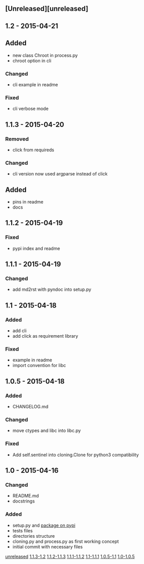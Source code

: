 ## [Unreleased][unreleased]

## 1.2 - 2015-04-21
## Added
- new class Chroot in process.py
- chroot option in cli

### Changed
- cli example in readme

### Fixed
- cli verbose mode

## 1.1.3 - 2015-04-20
### Removed
- click from requireds

### Changed
- cli version now used argparse instead of click

## Added
- pins in readme
- docs

## 1.1.2 - 2015-04-19
### Fixed
- pypi index and readme

## 1.1.1 - 2015-04-19
### Changed
- add md2rst with pyndoc into setup.py

## 1.1 - 2015-04-18
### Added
- add cli
- add click as requirement library

### Fixed
- example in readme
- import convention for libc

## 1.0.5 - 2015-04-18
### Added
- CHANGELOG.md

### Changed
- move ctypes and libc into libc.py

### Fixed
- Add self.sentinel into cloning.Clone for python3 compatibility

## 1.0 - 2015-04-16
### Changed
- README.md
- docstrings

### Added
- setup.py and [package on pypi](https://pypi.python.org/pypi?name=pyspaces&version=1.0&:action=display)
- tests files
- directories structure
- cloning.py and process.py as first working concept
- initial commit with necessary files

[unreleased](https://github.com/Friz-zy/pyspaces/compare/v1.2...HEAD)
[1.1.3-1.2](https://github.com/Friz-zy/pyspaces/compare/v1.1.3...v1.2)
[1.1.2-1.1.3](https://github.com/Friz-zy/pyspaces/compare/v1.1.2...v1.1.3)
[1.1.1-1.1.2](https://github.com/Friz-zy/pyspaces/compare/v1.1.1...v1.1.2)
[1.1-1.1.1](https://github.com/Friz-zy/pyspaces/compare/v1.1...v1.1.1)
[1.0.5-1.1](https://github.com/Friz-zy/pyspaces/compare/v1.0.5...v1.1)
[1.0-1.0.5](https://github.com/Friz-zy/pyspaces/compare/v1.0...v1.0.5)
